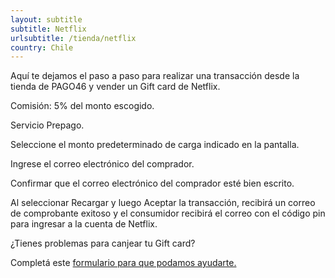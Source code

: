 ```yaml
---
layout: subtitle
subtitle: Netflix
urlsubtitle: /tienda/netflix
country: Chile
---
```

Aquí te dejamos el paso a paso para realizar una transacción desde la tienda de PAGO46 y vender un Gift card de Netflix.

 Comisión: 5% del monto escogido. 

Servicio Prepago.

Seleccione el monto predeterminado de carga indicado en la pantalla. 

Ingrese el correo electrónico del comprador. 

Confirmar que el correo electrónico del comprador esté bien escrito.  

Al seleccionar Recargar y luego Aceptar la transacción, recibirá un correo de comprobante exitoso y el consumidor recibirá el correo con el código pin para ingresar a la cuenta de Netflix. 

¿Tienes problemas para canjear tu Gift card?

Completá este [formulario para que podamos ayudarte.](/contact-us/14)